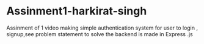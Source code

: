 # Assinment1-harkirat-singh
Assinment of 1 video
making simple authentication system for user to login , signup,see problem statement to solve the backend is made in Express .js

